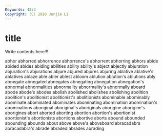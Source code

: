 ```yaml
---
Keywords: 4353
Copyright: (C) 2020 Junjie Li
---
```


# title

Write contents here!!!

abhor 
abhorred 
abhorrence 
abhorrence's 
abhorrent 
abhorring 
abhors 
abide 
abided 
abides
abiding 
abilities 
ability 
ability's 
abject 
abjectly 
abjuration 
abjuration's 
abjurations 
abjure
abjured 
abjures 
abjuring 
ablative 
ablative's 
ablatives 
ablaze 
able 
abler 
ablest
abloom 
ablution 
ablution's 
ablutions 
ably 
abnegate 
abnegated 
abnegates 
abnegating 
abnegation
abnegation's 
abnormal 
abnormalities 
abnormality 
abnormality's 
abnormally 
aboard 
abode 
abode's 
abodes
abolish 
abolished 
abolishes 
abolishing 
abolition 
abolition's 
abolitionist 
abolitionist's 
abolitionists 
abominable
abominably 
abominate 
abominated 
abominates 
abominating 
abomination 
abomination's 
abominations 
aboriginal 
aboriginal's
aboriginals 
aborigine 
aborigine's 
aborigines 
abort 
aborted 
aborting 
abortion 
abortion's 
abortionist
abortionist's 
abortionists 
abortions 
abortive 
aborts 
abound 
abounded 
abounding 
abounds 
about
above 
above's 
aboveboard 
abracadabra 
abracadabra's 
abrade 
abraded 
abrades 
abrading 
